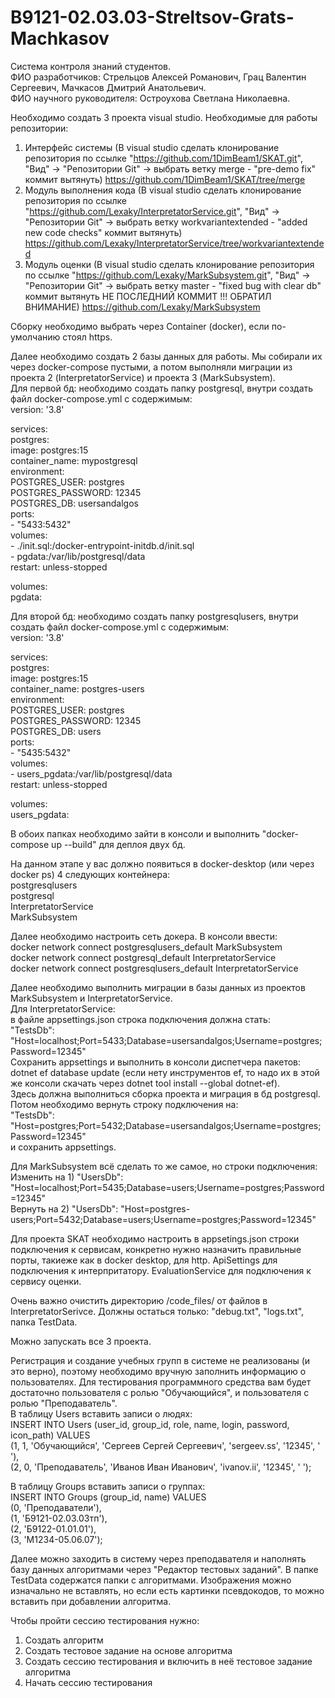 # B9121-02.03.03-Streltsov-Grats-Machkasov
Система контроля знаний студентов.  
ФИО разработчиков: Стрельцов Алексей Романович, Грац Валентин Сергеевич, Мачкасов Дмитрий Анатольевич.  
ФИО научного руководителя: Остроухова Светлана Николаевна.  

Необходимо создать 3 проекта visual studio. Необходимые для работы репозитории:  
1) Интерфейс системы (В visual studio сделать клонирование репозитория по ссылке "https://github.com/1DimBeam1/SKAT.git", "Вид" -> "Репозитории Git" -> выбрать ветку merge - "pre-demo fix" коммит вытянуть) https://github.com/1DimBeam1/SKAT/tree/merge  
2) Модуль выполнения кода (В visual studio сделать клонирование репозитория по ссылке "https://github.com/Lexaky/InterpretatorService.git", "Вид" -> "Репозитории Git" -> выбрать ветку workvariantextended - "added new code checks" коммит вытянуть) https://github.com/Lexaky/InterpretatorService/tree/workvariantextended  
3) Модуль оценки (В visual studio сделать клонирование репозитория по ссылке "https://github.com/Lexaky/MarkSubsystem.git", "Вид" -> "Репозитории Git" -> выбрать ветку master - "fixed bug with clear db" коммит вытянуть НЕ ПОСЛЕДНИЙ КОММИТ !!! ОБРАТИЛ ВНИМАНИЕ) https://github.com/Lexaky/MarkSubsystem  

Сборку необходимо выбрать через Container (docker), если по-умолчанию стоял https.  

Далее необходимо создать 2 базы данных для работы. Мы собирали их через docker-compose пустыми, а потом выполняли миграции из проекта 2 (InterpretatorService) и проекта 3 (MarkSubsystem).  
Для первой бд: необходимо создать папку postgresql, внутри создать файл docker-compose.yml с содержимым:  
version: '3.8'  

services:  
  postgres:  
    image: postgres:15  
    container_name: mypostgresql  
    environment:  
      POSTGRES_USER: postgres  
      POSTGRES_PASSWORD: 12345  
      POSTGRES_DB: usersandalgos  
    ports:  
      - "5433:5432"  
    volumes:  
      - ./init.sql:/docker-entrypoint-initdb.d/init.sql  
      - pgdata:/var/lib/postgresql/data  
    restart: unless-stopped  

volumes:  
  pgdata:  


Для второй бд: необходимо создать папку postgresqlusers, внутри создать файл docker-compose.yml с содержимым:  
version: '3.8'  
  
services:  
  postgres:  
    image: postgres:15  
    container_name: postgres-users  
    environment:  
      POSTGRES_USER: postgres  
      POSTGRES_PASSWORD: 12345  
      POSTGRES_DB: users  
    ports:  
      - "5435:5432"  
    volumes:  
      - users_pgdata:/var/lib/postgresql/data  
    restart: unless-stopped  

volumes:  
  users_pgdata:  

В обоих папках необходимо зайти в консоли и выполнить "docker-compose up --build" для деплоя двух бд.  

На данном этапе у вас должно появиться в docker-desktop (или через docker ps) 4 следующих контейнера:  
postgresqlusers  
postgresql  
InterpretatorService  
MarkSubsystem  

Далее необходимо настроить сеть докера. В консоли ввести:  
docker network connect postgresqlusers_default MarkSubsystem  
docker network connect postgresql_default InterpretatorService  
docker network connect postgresqlusers_default InterpretatorService  

Далее необходимо выполнить миграции в базы данных из проектов MarkSubsystem и InterpretatorService.  
Для InterpretatorService:  
в файле appsettings.json строка подключения должна стать:  
"TestsDb": "Host=localhost;Port=5433;Database=usersandalgos;Username=postgres;Password=12345"  
Сохранить appsettings и выполнить в консоли диспетчера пакетов: dotnet ef database update (если нету инструментов ef, то надо их в этой же консоли скачать через dotnet tool install --global dotnet-ef).  
Здесь должна выполниться сборка проекта и миграция в бд postgresql.  
Потом необходимо вернуть строку подключения на:  
"TestsDb": "Host=postgres;Port=5432;Database=usersandalgos;Username=postgres;Password=12345"  
и сохранить appsettings.  

Для MarkSubsystem всё сделать то же самое, но строки подключения:  
Изменить на 1) "UsersDb": "Host=localhost;Port=5435;Database=users;Username=postgres;Password=12345"  
Вернуть на 2) "UsersDb": "Host=postgres-users;Port=5432;Database=users;Username=postgres;Password=12345"  

Для проекта SKAT необходимо настроить в appsetings.json строки подключения к сервисам, конкретно нужно назначить правильные порты, такиеже как в docker desktop, для http.
ApiSettings для подключения к интерпритатору.
EvaluationService для подключения к сервису оценки.

Очень важно очистить директорию /code_files/ от файлов в InterpretatorSerivce. Должны остаться только: "debug.txt", "logs.txt", папка TestData.  

Можно запускать все 3 проекта.  

Регистрация и создание учебных групп в системе не реализованы (и это верно), поэтому необходимо вручную заполнить информацию о пользователях. Для тестирования программного средства вам будет достаточно   пользователя с ролью "Обучающийся", и пользователя с ролью "Преподаватель".  
В таблицу Users вставить записи о людях:  
INSERT INTO Users (user_id, group_id, role, name, login, password, icon_path) VALUES  
(1, 1, 'Обучающийся', 'Сергеев Сергей Сергеевич', 'sergeev.ss', '12345', ' '),  
(2, 0, 'Преподаватель', 'Иванов Иван Иванович', 'ivanov.ii', '12345', ' ');  

В таблицу Groups вставить записи о группах:  
INSERT INTO Groups (group_id, name) VALUES  
(0, 'Преподаватели'),  
(1, 'Б9121-02.03.03тп'),  
(2, 'Б9122-01.01.01'),  
(3, 'М1234-05.06.07');  

Далее можно заходить в систему через преподавателя и наполнять базу данных алгоритмами через "Редактор тестовых заданий". В папке TestData содержатся папки с алгоритмами. Изображения можно изначально не вставлять, но если есть картинки псевдокодов, то можно вставить при добавлении алгоритма.  

Чтобы пройти сессию тестирования нужно:  
1) Создать алгоритм  
2) Создать тестовое задание на основе алгоритма  
3) Создать сессию тестирования и включить в неё тестовое задание алгоритма  
4) Начать сессию тестирования  
  
